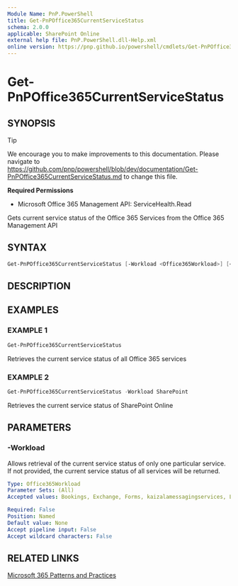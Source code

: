 ```yaml
---
Module Name: PnP.PowerShell
title: Get-PnPOffice365CurrentServiceStatus
schema: 2.0.0
applicable: SharePoint Online
external help file: PnP.PowerShell.dll-Help.xml
online version: https://pnp.github.io/powershell/cmdlets/Get-PnPOffice365CurrentServiceStatus.html
---
```

 
# Get-PnPOffice365CurrentServiceStatus

## SYNOPSIS

> [!TIP]
> We encourage you to make improvements to this documentation. Please navigate to https://github.com/pnp/powershell/blob/dev/documentation/Get-PnPOffice365CurrentServiceStatus.md to change this file.


**Required Permissions**

  * Microsoft Office 365 Management API: ServiceHealth.Read

Gets current service status of the Office 365 Services from the Office 365 Management API

## SYNTAX

```powershell
Get-PnPOffice365CurrentServiceStatus [-Workload <Office365Workload>] [<CommonParameters>]
```

## DESCRIPTION

## EXAMPLES

### EXAMPLE 1
```powershell
Get-PnPOffice365CurrentServiceStatus
```

Retrieves the current service status of all Office 365 services

### EXAMPLE 2
```powershell
Get-PnPOffice365CurrentServiceStatus -Workload SharePoint
```

Retrieves the current service status of SharePoint Online

## PARAMETERS

### -Workload
Allows retrieval of the current service status of only one particular service. If not provided, the current service status of all services will be returned.

```yaml
Type: Office365Workload
Parameter Sets: (All)
Accepted values: Bookings, Exchange, Forms, kaizalamessagingservices, Lync, MicrosoftFlow, MicrosoftFlowM365, microsoftteams, MobileDeviceManagement, O365Client, officeonline, OneDriveForBusiness, OrgLiveID, OSDPPlatform, OSub, Planner, PowerAppsM365, PowerBIcom, SharePoint, SwayEnterprise

Required: False
Position: Named
Default value: None
Accept pipeline input: False
Accept wildcard characters: False
```

## RELATED LINKS

[Microsoft 365 Patterns and Practices](https://aka.ms/m365pnp)

